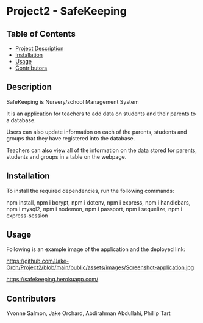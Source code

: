 # Project2 - SafeKeeping

## Table of Contents

- [Project Description](#Description)
- [Installation](#Installation)
- [Usage](#Usage)
- [Contributors](#Contributors)

## Description

SafeKeeping is Nursery/school Management System

It is an application for teachers to add data on students and their parents to a database.

Users can also update information on each of the parents, students and groups that they have registered into the database.

Teachers can also view all of the information on the data stored for parents, students and groups in a table on the webpage.

## Installation

To install the required dependencies, run the following commands:

npm install, npm i bcrypt, npm i dotenv, npm i express, npm i handlebars, npm i mysql2, npm i nodemon, npm i passport, npm i sequelize, npm i express-session

## Usage

Following is an example image of the application and the deployed link:

https://github.com/Jake-Orch/Project2/blob/main/public/assets/images/Screenshot-application.jpg

https://safekeeping.herokuapp.com/

## Contributors

Yvonne Salmon, Jake Orchard, Abdirahman Abdullahi, Phillip Tart
